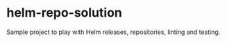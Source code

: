 # helm-repo-solution

Sample project to play with Helm releases, repositories, linting and testing.
